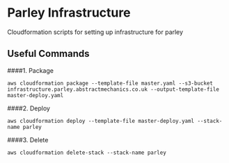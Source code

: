 # Parley Infrastructure
Cloudformation scripts for setting up infrastructure for parley

## Useful Commands

####1. Package
```shell script
aws cloudformation package --template-file master.yaml --s3-bucket infrastructure.parley.abstractmechanics.co.uk --output-template-file master-deploy.yaml
```

####2. Deploy
```shell script
aws cloudformation deploy --template-file master-deploy.yaml --stack-name parley
```

####3. Delete
```shell script
aws cloudformation delete-stack --stack-name parley
```
